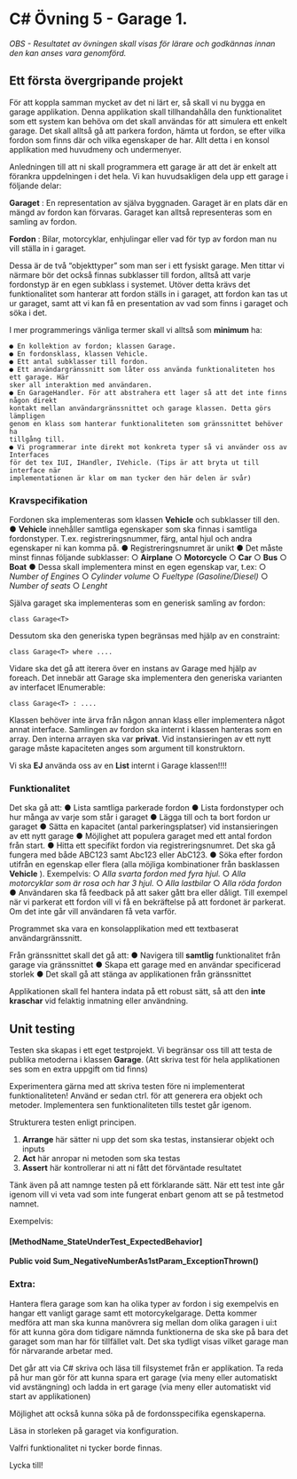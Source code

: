 # C# Övning 5 - Garage 1.

_OBS - Resultatet av övningen skall visas för lärare och godkännas innan den kan anses vara genomförd._

## Ett första övergripande projekt

För att koppla samman mycket av det ni lärt er, så skall vi nu bygga en garage applikation.
Denna applikation skall tillhandahålla den funktionalitet som ett system kan behöva om
det skall användas för att simulera ett enkelt garage. Det skall alltså gå att parkera fordon,
hämta ut fordon, se efter vilka fordon som finns där och vilka egenskaper de har. Allt detta
i en konsol applikation med huvudmeny och undermenyer.

Anledningen till att ni skall programmera ett garage är att det är enkelt att förankra
uppdelningen i det hela. Vi kan huvudsakligen dela upp ett garage i följande delar:

**Garaget** : En representation av själva byggnaden. Garaget är en plats där en mängd av
fordon kan förvaras. Garaget kan alltså representeras som en samling av fordon.

**Fordon** : Bilar, motorcyklar, enhjulingar eller vad för typ av fordon man nu vill ställa in i
garaget.

Dessa är de två “objekttyper” som man ser i ett fysiskt garage. Men tittar vi närmare bör
det också finnas subklasser till fordon, alltså att varje fordonstyp är en egen subklass i
systemet. Utöver detta krävs det funktionalitet som hanterar att fordon ställs in i garaget,
att fordon kan tas ut ur garaget, samt att vi kan få en presentation av vad som finns i
garaget och söka i det.

I mer programmerings vänliga termer skall vi alltså som **minimum** ha:

```
● En kollektion av fordon; klassen Garage.
● En fordonsklass, klassen Vehicle.
● Ett antal subklasser till fordon.
● Ett användargränssnitt som låter oss använda funktionaliteten hos ett garage. Här
sker all interaktion med användaren.
● En GarageHandler. För att abstrahera ett lager så att det inte finns någon direkt
kontakt mellan användargränssnittet och garage klassen. Detta görs lämpligen
genom en klass som hanterar funktionaliteten som gränssnittet behöver ha
tillgång till.
● Vi programmerar inte direkt mot konkreta typer så vi använder oss av Interfaces
för det tex IUI, IHandler, IVehicle. (Tips är att bryta ut till interface när
implementationen är klar om man tycker den här delen är svår)
```

### Kravspecifikation

Fordonen ska implementeras som klassen **Vehicle** och subklasser till den.
● **Vehicle** innehåller samtliga egenskaper som ska finnas i samtliga fordonstyper.
T.ex. registreringsnummer, färg, antal hjul och andra egenskaper ni kan komma på.
● Registreringsnumret är unikt
● Det måste minst finnas följande subklasser:
○ **Airplane**
○ **Motorcycle**
○ **Car**
○ **Bus**
○ **Boat**
● Dessa skall implementera minst en egen egenskap var, t.ex:
○ _Number of Engines_
○ _Cylinder volume_
○ _Fueltype (Gasoline/Diesel)_
○ _Number of seats_
○ _Lenght_

Själva garaget ska implementeras som en generisk samling av fordon:

```
class Garage<T>
```
Dessutom ska den generiska typen begränsas med hjälp av en constraint:

```
class Garage<T> where ....
```
Vidare ska det gå att iterera över en instans av Garage med hjälp av foreach. Det innebär
att Garage ska implementera den generiska varianten av interfacet IEnumerable:

```
class Garage<T> : ....
```
Klassen behöver inte ärva från någon annan klass eller implementera något annat
interface.
Samlingen av fordon ska internt i klassen hanteras som en array. Den interna arrayen ska
var **privat**. Vid instansieringen av ett nytt garage måste kapaciteten anges som argument
till konstruktorn.

Vi ska **EJ** använda oss av en **List<Vehicle>** internt i Garage klassen!!!!


### Funktionalitet

Det ska gå att:
● Lista samtliga parkerade fordon
● Lista fordonstyper och hur många av varje som står i garaget
● Lägga till och ta bort fordon ur garaget
● Sätta en kapacitet (antal parkeringsplatser) vid instansieringen av ett nytt garage
● Möjlighet att populera garaget med ett antal fordon från start.
● Hitta ett specifikt fordon via registreringsnumret. Det ska gå fungera med både
ABC123 samt Abc123 eller AbC123.
● Söka efter fordon utifrån en egenskap eller flera (alla möjliga kombinationer från
basklassen **Vehicle** ). Exempelvis:
○ _Alla svarta fordon med fyra hjul._
○ _Alla motorcyklar som är rosa och har 3 hjul._
○ _Alla lastbilar_
○ _Alla röda fordon_
● Användaren ska få feedback på att saker gått bra eller dåligt. Till exempel när vi
parkerat ett fordon vill vi få en bekräftelse på att fordonet är parkerat. Om det inte
går vill användaren få veta varför.

Programmet ska vara en konsolapplikation med ett textbaserat användargränssnitt.

Från gränssnittet skall det gå att:
● Navigera till **samtlig** funktionalitet från garage via gränssnittet
● Skapa ett garage med en användar specificerad storlek
● Det skall gå att stänga av applikationen från gränssnittet

Applikationen skall fel hantera indata på ett robust sätt, så att den **inte kraschar** vid
felaktig inmatning eller användning.

## Unit testing

Testen ska skapas i ett eget testprojekt. Vi begränsar oss till att testa de publika
metoderna i klassen **Garage**. (Att skriva test för hela applikationen ses som en extra
uppgift om tid finns)

Experimentera gärna med att skriva testen före ni implementerat funktionaliteten!
Använd er sedan ctrl. för att generera era objekt och metoder.
Implementera sen funktionaliteten tills testet går igenom.


Strukturera testen enligt principen.

1. **Arrange** här sätter ni upp det som ska testas, instansierar objekt och inputs
2. **Act** här anropar ni metoden som ska testas
3. **Assert** här kontrollerar ni att ni fått det förväntade resultatet

Tänk även på att namnge testen på ett förklarande sätt. När ett test inte går igenom vill vi
veta vad som inte fungerat enbart genom att se på testmetod namnet.

Exempelvis:

#### [MethodName_StateUnderTest_ExpectedBehavior]

**Public void Sum_NegativeNumberAs1stParam_ExceptionThrown()**

### Extra:

Hantera flera garage som kan ha olika typer av fordon i sig exempelvis en hangar ett
vanligt garage samt ett motorcykelgarage.
Detta kommer medföra att man ska kunna manövrera sig mellan dom olika garagen i ui:t
för att kunna göra dom tidigare nämnda funktionerna de ska ske på bara det garaget som
man har för tillfället valt.
Det ska tydligt visas vilket garage man för närvarande arbetar med.

Det går att via C# skriva och läsa till filsystemet från er applikation. Ta reda på hur man gör
för att kunna spara ert garage (via meny eller automatiskt vid avstängning) och ladda in ert
garage (via meny eller automatiskt vid start av applikationen)

Möjlighet att också kunna söka på de fordonsspecifika egenskaperna.

Läsa in storleken på garaget via konfiguration.

Valfri funktionalitet ni tycker borde finnas.

Lycka till!


